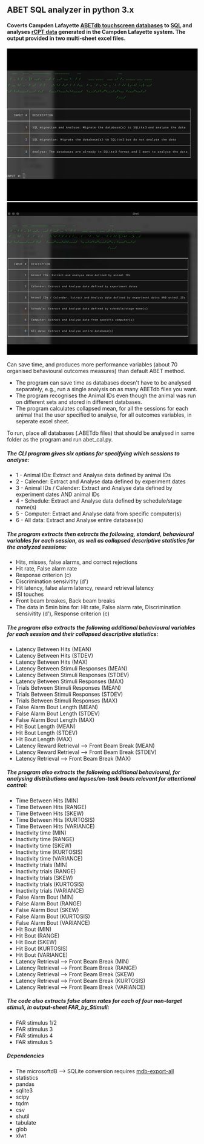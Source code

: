 ## ABET SQL analyzer in python 3.x

#### Coverts Campden Lafayette [ABETdb touchscreen databases](http://lafayetteneuroscience.com/products/abetii-touch-screen-software) to [SQL](https://docs.python.org/2/library/sqlite3.html) and analyses [rCPT data](https://campdeninstruments.com/products/image-cpt-mice) generated in the Campden Lafayette system. The output provided in two multi-sheet excel files.

![alt-text-1](images/Pic1.jpg "Touchscreen operant box version 1") ![alt-text-1](images/Pic2.jpg "Touchscreen operant box version 2")

Can save time, and produces more performance variables (about 70 organised behavioural outcomes measures) than default ABET method. 
- The program can save time as databases doesn't have to be analysed separately, e.g., run a single analysis on as many ABETdb files you want. 
- The program recognises the Animal IDs even though the animal was run on different sets and stored in different databases.
- The program calculates collapsed mean, for all the sessions for each animal that the user specified to analyse, for all outcomes variables, in seperate excel sheet. 

To run, place all databases (.ABETdb files) that should be analysed in same folder as the program and run abet_cal.py.

##### The CLI program gives six options for specifying which sessions to analyse:

* 1 - Animal IDs: Extract and Analyse data defined by animal IDs
* 2 - Calender: Extract and Analyse data defined by experiment dates
* 3 - Animal IDs / Calender: Extract and Analyse data defined by experiment dates AND animal IDs
* 4 - Schedule: Extract and Analyse data defined by schedule/stage name(s)
* 5 - Computer: Extract and Analyse data from specific computer(s)
* 6 - All data: Extract and Analyse entire database(s)

##### The program extracts then extracts the following, standard, behavioural variables for each session, as well as collapsed descriptive statistics for the analyzed sessions:

* Hits, misses, false alarms, and correct rejections
* Hit rate, False alarm rate
* Response criterion (c)
* Discrimination sensivitity (d')
* Hit latency, false alarm latency, reward retrieval latency
* ISI touches
* Front beam breakes, Back beam breaks
* The data in 5min bins for: Hit rate, False alarm rate, Discrimination sensivitity (d'), Response criterion (c)

##### The program also extracts the following additional behavioural variables for each session and their collapsed descriptive statistics:

* Latency Between Hits (MEAN)
* Latency Between Hits (STDEV)
* Latency Between Hits (MAX)
* Latency Between Stimuli Responses (MEAN)
* Latency Between Stimuli Responses (STDEV)
* Latency Between Stimuli Responses (MAX)
* Trials Between Stimuli Responses (MEAN)
* Trials Between Stimuli Responses (STDEV)
* Trials Between Stimuli Responses (MAX)
* False Alarm Bout Length (MEAN)
* False Alarm Bout Length (STDEV)
* False Alarm Bout Length (MAX)
* Hit Bout Length (MEAN)
* Hit Bout Length (STDEV)
* Hit Bout Length (MAX)
* Latency Reward Retrieval --> Front Beam Break (MEAN)
* Latency Reward Retrieval --> Front Beam Break (STDEV)
* Latency Retrieval --> Front Beam Break (MAX)

##### The program also extracts the following additional behavioural, for analysing distributions and lapses/on-task bouts relevant for attentional control:

* Time Between Hits (MIN)
* Time Between Hits (RANGE)
* Time Between Hits (SKEW)
* Time Between Hits (KURTOSIS)
* Time Between Hits (VARIANCE)
* Inactivity time (MIN)
* Inactivity time (RANGE)
* Inactivity time (SKEW)
* Inactivity time (KURTOSIS)
* Inactivity time (VARIANCE)
* Inactivity trials (MIN)
* Inactivity trials (RANGE)
* Inactivity trials (SKEW)
* Inactivity trials (KURTOSIS)
* Inactivity trials (VARIANCE)
* False Alarm Bout (MIN)
* False Alarm Bout (RANGE)
* False Alarm Bout (SKEW)
* False Alarm Bout (KURTOSIS)
* False Alarm Bout (VARIANCE)
* Hit Bout (MIN)
* Hit Bout (RANGE)
* Hit Bout (SKEW)
* Hit Bout (KURTOSIS)
* Hit Bout (VARIANCE)
* Latency Retrieval --> Front Beam Break (MIN)
* Latency Retrieval --> Front Beam Break (RANGE)
* Latency Retrieval --> Front Beam Break (SKEW)
* Latency Retrieval --> Front Beam Break (KURTOSIS)
* Latency Retrieval --> Front Beam Break (VARIANCE)

##### The code also extracts false alarm rates for each of four non-target stimuli, in output-sheet FAR_by_Stimuli:
* FAR stimulus 1/2
* FAR stimulus 3
* FAR stimulus 4
* FAR stimulus 5

##### Dependencies
* The microsoftdB --> SQLite conversion requires [mdb-export-all](https://github.com/pavlov99/mdb-export-all)
* statistics
* pandas
* sqlite3
* scipy
* tqdm
* csv
* shutil
* tabulate
* glob
* xlwt


